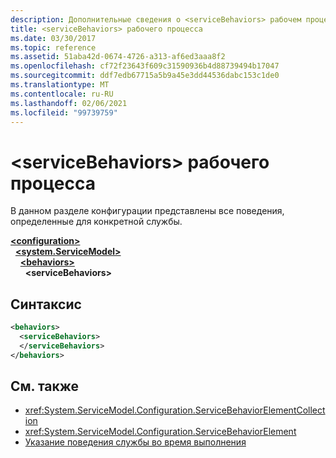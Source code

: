 ```yaml
---
description: Дополнительные сведения о <serviceBehaviors> рабочем процессе
title: <serviceBehaviors> рабочего процесса
ms.date: 03/30/2017
ms.topic: reference
ms.assetid: 51aba42d-0674-4726-a313-af6ed3aaa8f2
ms.openlocfilehash: cf72f23643f609c31590936b4d88739494b17047
ms.sourcegitcommit: ddf7edb67715a5b9a45e3dd44536dabc153c1de0
ms.translationtype: MT
ms.contentlocale: ru-RU
ms.lasthandoff: 02/06/2021
ms.locfileid: "99739759"
---
```

# <a name="servicebehaviors-of-workflow"></a>\<serviceBehaviors> рабочего процесса

В данном разделе конфигурации представлены все поведения, определенные для конкретной службы.  

[**\<configuration>**](../configuration-element.md)\
&nbsp;&nbsp;[**\<system.ServiceModel>**](system-servicemodel-of-workflow.md)\
&nbsp;&nbsp;&nbsp;&nbsp;[**\<behaviors>**](behaviors-of-workflow.md)\
&nbsp;&nbsp;&nbsp;&nbsp;&nbsp;&nbsp;**\<serviceBehaviors>**  
  
## <a name="syntax"></a>Синтаксис  
  
```xml  
<behaviors>  
  <serviceBehaviors>  
  </serviceBehaviors>  
</behaviors>  
```  
  
## <a name="see-also"></a>См. также

- <xref:System.ServiceModel.Configuration.ServiceBehaviorElementCollection>
- <xref:System.ServiceModel.Configuration.ServiceBehaviorElement>
- [Указание поведения службы во время выполнения](../../../wcf/specifying-service-run-time-behavior.md)
